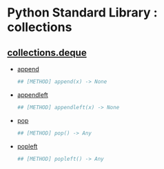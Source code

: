 Python Standard Library : collections
=====================================

[collections.deque](https://docs.python.org/3/library/collections.html#collections.deque)
-------
- [append](https://docs.python.org/3/library/collections.html#collections.deque.append)
    ```python
    ## [METHOD] append(x) -> None
    ```
- [appendleft](https://docs.python.org/3/library/collections.html#collections.deque.appendleft)
    ```python
    ## [METHOD] appendleft(x) -> None
    ```
- [pop](https://docs.python.org/3/library/collections.html#collections.deque.pop)
    ```python
    ## [METHOD] pop() -> Any
    ```
- [popleft](https://docs.python.org/3/library/collections.html#collections.deque.popleft)
    ```python
    ## [METHOD] popleft() -> Any
    ```